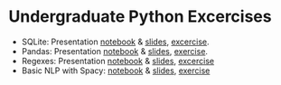 # Undergraduate Python Excercises

* SQLite: Presentation [notebook](https://github.com/augeas/undergrad-python-exercises/blob/master/notebooks/sqlite_presentation.ipynb) & [slides](https://nbviewer.jupyter.org/format/slides/github/augeas/undergrad-python-exercises/blob/master/notebooks/sqlite_presentation.ipynb#/), [excercise](https://github.com/augeas/undergrad-python-exercises/blob/master/notebooks/sqlite_intro.ipynb).
* Pandas: Presentation [notebook](https://github.com/augeas/undergrad-python-exercises/blob/master/notebooks/pandas_presentation.ipynb) & [slides](https://nbviewer.jupyter.org/format/slides/github/augeas/undergrad-python-exercises/blob/master/notebooks/pandas_presentation.ipynb#/), [exercise](https://github.com/augeas/undergrad-python-exercises/blob/master/notebooks/pandas_intro.ipynb).
* Regexes: Presentation [notebook](https://github.com/augeas/undergrad-python-exercises/blob/master/notebooks/regex_presentation.ipynb) & [slides](https://nbviewer.jupyter.org/format/slides/github/augeas/undergrad-python-exercises/blob/master/notebooks/regex_presentation.ipynb#/), [excercise](https://github.com/augeas/undergrad-python-exercises/blob/master/notebooks/regex_intro.ipynb)
* Basic NLP with Spacy: [notebook](https://github.com/augeas/undergrad-python-exercises/blob/master/notebooks/spacy_presentation.ipynb) & [slides](https://nbviewer.jupyter.org/format/slides/github/augeas/undergrad-python-exercises/blob/master/notebooks/spacy_presentation.ipynb#/), [exercise](https://github.com/augeas/undergrad-python-exercises/blob/master/notebooks/spacy_intro.ipynb)
